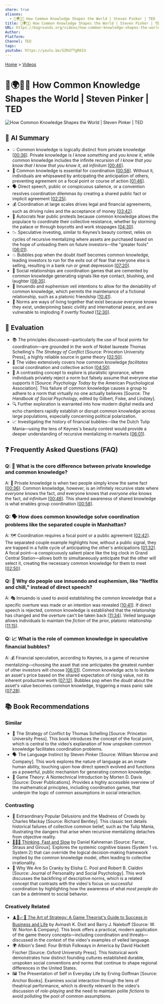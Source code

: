 ```yaml
---
share: true
aliases:
  - 👥🌍📢💡 How Common Knowledge Shapes the World | Steven Pinker | TED
title: 👥🌍📢💡 How Common Knowledge Shapes the World | Steven Pinker | TED
URL: https://bagrounds.org/videos/how-common-knowledge-shapes-the-world-steven-pinker-ted
Author:
Platform:
Channel: TED
tags:
youtube: https://youtu.be/GZKU7TgR6IU
---
```

[Home](../index.md) > [Videos](./index.md)  
# 👥🌍📢💡 How Common Knowledge Shapes the World | Steven Pinker | TED  
![How Common Knowledge Shapes the World | Steven Pinker | TED](https://youtu.be/GZKU7TgR6IU)  
  
## 🤖 AI Summary  
  
* 💡 Common knowledge is logically distinct from private knowledge \[[00:36](http://www.youtube.com/watch?v=GZKU7TgR6IU&t=36)]. Private knowledge is *I know something* and *you know it*, while common knowledge includes the infinite recursion of *I know that you know that I know that you know it*, *ad infinitum* \[[00:46](http://www.youtube.com/watch?v=GZKU7TgR6IU&t=46)].  
* 🤝 Common knowledge is essential for coordination \[[00:58](http://www.youtube.com/watch?v=GZKU7TgR6IU&t=58)]. Without it, individuals are whipsawed by anticipating the anticipation of others, preventing agreement on a focal point or course of action \[[01:46](http://www.youtube.com/watch?v=GZKU7TgR6IU&t=106)].  
* 🗣️ Direct speech, public or conspicuous salience, or a convention resolves coordination dilemmas by creating a shared public fact or implicit agreement \[[02:25](http://www.youtube.com/watch?v=GZKU7TgR6IU&t=145)].  
* 💰 Coordination at large scales drives legal and financial agreements, such as driving rules and the acceptance of money \[[03:42](http://www.youtube.com/watch?v=GZKU7TgR6IU&t=222)].  
* 🚫 Autocrats fear public protests because common knowledge allows the populace to coordinate their collective resistance, whether by storming the palace or through boycotts and work stoppages \[[04:30](http://www.youtube.com/watch?v=GZKU7TgR6IU&t=270)].  
* 📉 Speculative investing, similar to Keynes’s beauty contest, relies on cycles of recursive mentalizing where assets are purchased based on the hope of unloading them on future investors—the "greater fools" \[[06:01](http://www.youtube.com/watch?v=GZKU7TgR6IU&t=361)].  
* 💥 Bubbles pop when the doubt itself becomes common knowledge, leading investors to run for the exits out of fear that everyone else is selling, resulting in a bank run or great depression \[[07:20](http://www.youtube.com/watch?v=GZKU7TgR6IU&t=440)].  
* 💖 Social relationships are coordination games that are cemented by common knowledge generating signals like eye contact, blushing, and laughter \[[08:35](http://www.youtube.com/watch?v=GZKU7TgR6IU&t=515)].  
* 🤫 Innuendo and euphemism veil intentions to allow for the deniability of common knowledge, which permits the maintenance of a fictional relationship, such as a platonic friendship \[[10:41](http://www.youtube.com/watch?v=GZKU7TgR6IU&t=641)].  
* 📜 Norms are ways of living together that exist because everyone knows they exist, underpinning basic civility and international peace, and are vulnerable to imploding if overtly flouted \[[12:30](http://www.youtube.com/watch?v=GZKU7TgR6IU&t=750)].  
  
## 🤔 Evaluation  
  
* 📚 The principles discussed—particularly the use of focal points for coordination—are grounded in the work of Nobel laureate Thomas Schelling's *The Strategy of Conflict* [Source: Princeton University Press], a highly reliable source in game theory \[[02:50](http://www.youtube.com/watch?v=GZKU7TgR6IU&t=170)].  
* 🔄 The video extensively covers how common knowledge *facilitates* social coordination and collective action \[[04:50](http://www.youtube.com/watch?v=GZKU7TgR6IU&t=290)].  
* 🚫 A contrasting concept to explore is pluralistic ignorance, where individuals privately reject a norm but falsely assume that everyone else supports it [Source: *Psychology Today* by the American Psychological Association]. This failure of common knowledge causes a group to adhere to a norm that virtually no one actually believes [Source: *The Handbook of Social Psychology*, edited by Gilbert, Fiske, and Lindzey].  
* 🔍 Further exploration is warranted into how modern digital media and echo chambers rapidly establish or disrupt common knowledge across large populations, especially concerning political polarization.  
* 📈 Investigating the history of financial bubbles—like the Dutch Tulip Mania—using the lens of Keynes's beauty contest would provide a deeper understanding of recursive mentalizing in markets \[[06:01](http://www.youtube.com/watch?v=GZKU7TgR6IU&t=361)].  
  
## ❓ Frequently Asked Questions (FAQ)  
  
### Q: 🧐 What is the core difference between private knowledge and common knowledge?  
A: 🤯 Private knowledge is when two people simply know the same fact \[[00:36](http://www.youtube.com/watch?v=GZKU7TgR6IU&t=36)]. Common knowledge, however, is an infinitely recursive state where *everyone* knows the fact, *and* everyone knows that *everyone else* knows the fact, *ad infinitum* \[[00:46](http://www.youtube.com/watch?v=GZKU7TgR6IU&t=46)]. This shared awareness of shared knowledge is what enables group coordination \[[00:58](http://www.youtube.com/watch?v=GZKU7TgR6IU&t=58)].  
  
### Q: 🗣️ How does common knowledge solve coordination problems like the separated couple in Manhattan?  
A: 🗺️ Coordination requires a focal point or a public agreement \[[02:42](http://www.youtube.com/watch?v=GZKU7TgR6IU&t=162)]. The separated couple example highlights how, without a public signal, they are trapped in a futile cycle of anticipating the other's anticipations \[[01:32](http://www.youtube.com/watch?v=GZKU7TgR6IU&t=92)]. A focal point—a conspicuously salient place like the big clock in Grand Central Station—allows both to simultaneously anticipate that the other will select it, creating the necessary common knowledge for them to meet \[[02:50](http://www.youtube.com/watch?v=GZKU7TgR6IU&t=170)].  
  
### Q: 🤫 Why do people use innuendo and euphemism, like "Netflix and chill," instead of direct speech?  
A: 🎭 Innuendo is used to avoid establishing the common knowledge that a specific overture was made or an intention was revealed \[[10:41](http://www.youtube.com/watch?v=GZKU7TgR6IU&t=641)]. If direct speech is rejected, common knowledge is established that the relationship has changed and the overture can't be taken back \[[11:34](http://www.youtube.com/watch?v=GZKU7TgR6IU&t=694)]. Veiled language allows individuals to maintain the *fiction* of the prior, platonic relationship \[[11:15](http://www.youtube.com/watch?v=GZKU7TgR6IU&t=675)].  
  
### Q: 📈 What is the role of common knowledge in speculative financial bubbles?  
A: 💰 Financial speculation, according to Keynes, is a game of recursive mentalizing—choosing the asset that one anticipates the greatest number of other investors will choose \[[06:01](http://www.youtube.com/watch?v=GZKU7TgR6IU&t=361)]. Common knowledge acts to levitate an asset's price based on the shared expectation of rising value, not its inherent productive worth \[[07:12](http://www.youtube.com/watch?v=GZKU7TgR6IU&t=432)]. Bubbles pop when the *doubt* about the asset's value becomes common knowledge, triggering a mass panic sale \[[07:28](http://www.youtube.com/watch?v=GZKU7TgR6IU&t=448)].  
  
## 📚 Book Recommendations  
  
### Similar  
  
* 🧠 The Strategy of Conflict by Thomas Schelling [Source: Princeton University Press]. This book introduces the concept of the focal point, which is central to the video’s explanation of how unspoken common knowledge facilitates coordination problems.  
* 🗣️ The Language Instinct by Steven Pinker [Source: William Morrow and Company]. This work explores the nature of language as an innate human ability, touching upon how direct speech evolved and functions as a powerful, public mechanism for generating common knowledge.  
* 🎲 Game Theory: A Nontechnical Introduction by Morten D. Davis [Source: Dover Publications]. Provides a highly accessible overview of the mathematical principles, including coordination games, that underpin the logic of common assumptions in social interaction.  
  
### Contrasting  
  
* 💸 Extraordinary Popular Delusions and the Madness of Crowds by Charles Mackay [Source: Richard Bentley]. This classic text details historical failures of collective common belief, such as the Tulip Mania, illustrating the dangers that arise when recursive mentalizing detaches from objective reality.  
* [🤔🐇🐢 Thinking, Fast and Slow](../books/thinking-fast-and-slow.md) by Daniel Kahneman [Source: Farrar, Straus and Giroux]. Explores the systemic cognitive biases (System 1 vs. System 2) that can override the logical decision-making framework implied by the common knowledge model, often leading to collective irrationality.  
* 🐘 Why We Are So Cranky by Elisha C. Pool and Robert B. Cialdini [Source: Journal of Personality and Social Psychology]. This work discusses the backfiring of descriptive norms, which is a related concept that contrasts with the video's focus on successful coordination by highlighting how the awareness of what *most people do* can be a detriment to social behavior.  
  
### Creatively Related  
  
* [♟️🧠📈🎯 The Art of Strategy: A Game Theorist's Guide to Success in Business and Life](../books/the-art-of-strategy-a-game-theorists-guide-to-success-in-business-and-life.md) by Avinash K. Dixit and Barry J. Nalebuff [Source: W. W. Norton & Company]. This book offers a practical, modern application of the game theory concepts—including coordination and threats—discussed in the context of the video's examples of veiled language.  
* 🌍 Albion's Seed: Four British Folkways in America by David Hackett Fischer [Source: Oxford University Press]. This historical work demonstrates how distinct founding cultures established durable, unspoken social conventions and norms that continue to shape regional differences in the United States.  
* 🖼️ The Presentation of Self in Everyday Life by Erving Goffman [Source: Anchor Books]. Examines social interaction through the lens of theatrical performance, which is directly relevant to the video's discussion of *role-playing* and the need to maintain polite *fictions* to avoid polluting the pool of common assumptions.